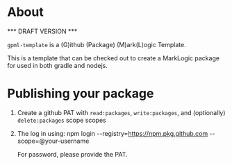 # About 

 *** DRAFT VERSION ***

`gpml-template` is a (G)ithub (Package) (M)ark(L)ogic Template.

This is a template that can be checked out to create a MarkLogic package for used
in both gradle and nodejs.

# Publishing your package

1. Create a github PAT with `read:packages`, `write:packages`, and (optionally) `delete:packages` scope scopes
2. The log in using:
   npm login --registry=https://npm.pkg.github.com --scope=@your-username

   For password, please provide the PAT.
